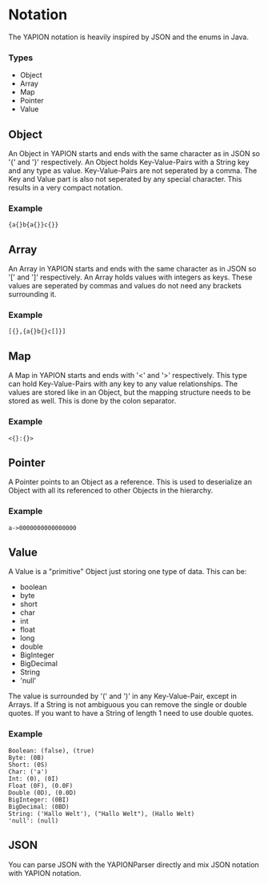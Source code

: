 # Notation
The YAPION notation is heavily inspired by JSON and the enums in Java.

### Types
* Object
* Array
* Map
* Pointer
* Value

## Object
An Object in YAPION starts and ends with the same character as in JSON so '{' and '}' respectively.
An Object holds Key-Value-Pairs with a String key and any type as value. Key-Value-Pairs are not seperated
by a comma. The Key and Value part is also not seperated by any special character. This results in a very
compact notation.

### Example
```
{a{}b{a{}}c{}}
```

## Array
An Array in YAPION starts and ends with the same character as in JSON so '\[' and ']' respectively.
An Array holds values with integers as keys. These values are seperated by commas and values do not need
any brackets surrounding it.

### Example
```
[{},{a{}b{}c[]}]
```

## Map
A Map in YAPION starts and ends with '<' and '>' respectively. This type can hold Key-Value-Pairs with any key to any value relationships.
The values are stored like in an Object, but the mapping structure needs to be stored as well. This is done by the colon separator.

### Example
```
<{}:{}>
```

## Pointer
A Pointer points to an Object as a reference. This is used to deserialize an Object with all its referenced to other Objects in the hierarchy.

### Example
```
a->0000000000000000
```

## Value
A Value is a "primitive" Object just storing one type of data. This can be:
- boolean
- byte
- short
- char
- int
- float
- long
- double
- BigInteger
- BigDecimal
- String
- 'null'

The value is surrounded by '(' and ')' in any Key-Value-Pair, except in Arrays. If a String is not ambiguous you can remove the single or double quotes. If you want to have a String of length 1 need to use double quotes. 

### Example
```
Boolean: (false), (true)
Byte: (0B)
Short: (0S)
Char: ('a')
Int: (0), (0I)
Float (0F), (0.0F)
Double (0D), (0.0D)
BigInteger: (0BI)
BigDecimal: (0BD)
String: ('Hallo Welt'), ("Hallo Welt"), (Hallo Welt)
'null': (null)
```

## JSON

You can parse JSON with the YAPIONParser directly and mix JSON notation with YAPION notation.